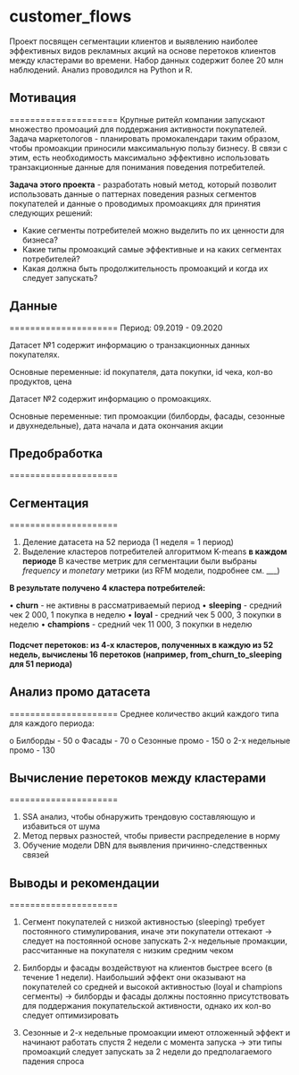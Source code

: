 # customer_flows
Проект посвящен сегментации клиентов и выявлению наиболее эффективных видов рекламных акций на основе перетоков клиентов между кластерами во времени. Набор данных содержит более 20 млн наблюдений. Анализ проводился на Python и R.

## Мотивация
=====================
Крупные ритейл компании запускают множество промоаций для поддержания активности покупателей. Задача маркетологов - планировать промокалендари таким образом, чтобы 
промоакции приносили максимальную пользу бизнесу. В связи с этим,
есть необходимость максимально эффективно использовать транзакционные данные для понимания поведения потребителей. 

**Задача этого проекта** - разработать новый метод, который позволит 
использовать данные о паттернах поведения разных сегментов покупателей и данные о проводимых промоакциях для принятия следующих решений:

- Какие сегменты потребителей можно выделить по их ценности для бизнеса?
- Какие типы промоакций самые эффективные и на каких сегментах потребителей?
- Какая должна быть продолжительность промоакций и когда их следует запускать?

## Данные
=====================
Период: 09.2019 - 09.2020

Датасет №1 содержит информацию о транзакционных данных покупателях.

Основные переменные: id покупателя, дата покупки, id чека, кол-во продуктов, цена

Датасет №2 содержит информацию о промоакциях.

Основные переменные: тип промоакции (билборды, фасады, сезонные и двухнедельные), дата начала и дата окончания акции

## Предобработка
=====================


## Сегментация 
=====================

1. Деление датасета на 52 периода (1 неделя = 1 период)
2. Выделение кластеров потребителей алгоритмом K-means **в каждом периоде**
    В качестве метрик для сегментации были выбраны *frequency* и *monetary* метрики (из RFM модели, подробнее см. ___)

**В результате получено 4 кластера потребителей:** 

• **churn** - не активны в рассматриваемый период
• **sleeping** - средний чек 2 000, 1 покупка в неделю
• **loyal** - средний чек 5 000, 3 покупки в неделю
• **champions** - средний чек 11 000, 3 покупки в неделю

#### Подсчет перетоков: из 4-х кластеров, полученных в каждую из 52 недель, вычислены 16 перетоков (например, from_churn_to_sleeping для 51 периода)

## Анализ промо датасета 
=====================
Среднее количество акций каждого типа для каждого периода:

o Билборды - 50
o Фасады - 70
o Сезонные промо - 150
o 2-х недельные промо - 130

## Вычисление перетоков между кластерами
=====================

1. SSA анализ, чтобы обнаружить трендовую составляющую и избавиться от шума
2. Метод первых разностей, чтобы привести распределение в норму
3. Обучение модели DBN для выявления причинно-следственных связей

## Выводы и рекомендации
=====================

1. Сегмент покупателей с низкой активностью (sleeping) требует постоянного стимулирования, иначе эти покупатели оттекают
-> следует на постоянной основе запускать 2-х недельные промакции, рассчитанные на покупателя с низким средним чеком

2. Билборды и фасады воздействуют на клиентов быстрее всего (в течение 1 недели). 
Наибольший эффект они оказывают на покупателей со средней и высокой активностью (loyal и champions сегменты)
-> билборды и фасады должны постоянно присутствовать для поддержания покупательской активности, однако их кол-во следует оптимизировать

3. Сезонные и 2-х недельные промоакции имеют отложенный эффект и начинают работать спустя 2 недели с момента запуска
-> эти типы промоакций следует запускать за 2 недели до предполагаемого падения спроса







    
